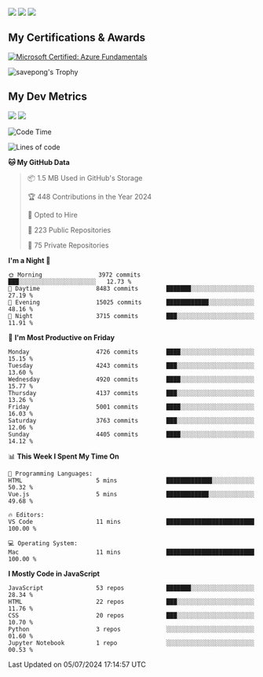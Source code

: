 [<img src="https://img.shields.io/badge/pongsiri.pisutakarathada.com-%230077B5.svg?&style=for-the-badge&color=orange" />](https://pongsiri.pisutakarathada.com)
[<img src="https://img.shields.io/badge/apps.saveworld.co-%230077B5.svg?&style=for-the-badge&color=2aa889" />](https://apps.saveworld.co)
[<img src="https://img.shields.io/badge/linkedin-%230077B5.svg?&style=for-the-badge&logo=linkedin&logoColor=white" />](https://www.linkedin.com/in/savepong)

<!--
[![savepong' github stats](https://github-readme-stats.vercel.app/api?username=savepong&show_icons=true&count_private=true&theme=gotham&hide_border=true&bg_color=00000000&text_color=768390FF)](https://pongsiri.pisutakarathada.com/posts/stats)

[![GitHub Streak](https://github-readme-streak-stats.herokuapp.com?user=savepong&theme=gotham&hide_border=true&background=00000000&dates=768390FF)](https://pongsiri.pisutakarathada.com/posts/stats)

[![Top Langs](https://github-readme-stats.vercel.app/api/top-langs/?username=savepong&layout=compact&langs_count=10&theme=gotham&hide_border=true&bg_color=00000000&text_color=768390FF)](https://pongsiri.pisutakarathada.com/posts/stats)

<!-- [![savepong's wakatime stats](https://github-readme-stats.vercel.app/api/wakatime?username=@savepong&layout=default&theme=gotham&hide_border=true&bg_color=00000000&text_color=768390FF)](https://pongsiri.pisutakarathada.com/posts/stats) -->

## My Certifications & Awards

<!--START_SECTION:badges-->
[![Microsoft Certified: Azure Fundamentals](https://images.credly.com/size/160x160/images/be8fcaeb-c769-4858-b567-ffaaa73ce8cf/image.png)](http://www.credly.com/badges/7b0e170b-852d-4d35-bea2-213eceae599c "Microsoft Certified: Azure Fundamentals")

![savepong's Trophy](https://github-profile-trophy.vercel.app/?username=savepong&theme=flat&rank=SECRET,SSS,SS,S,AAA,AA,A&margin-w=15&no-bg=true&no-frame=true)

## My Dev Metrics

[![](https://komarev.com/ghpvc/?username=savepong&color=blue&label=Profile%20Views)](https://github.com/savepong)
[![](https://img.shields.io/github/followers/savepong?label=GitHub%20Followers)](https://github.com/savepong)

<!--START_SECTION:waka-->
![Code Time](http://img.shields.io/badge/Code%20Time-1%2C470%20hrs%2044%20mins-blue)

![Lines of code](https://img.shields.io/badge/From%20Hello%20World%20I%27ve%20Written-64.3%20million%20lines%20of%20code-blue)

**🐱 My GitHub Data** 

> 📦 1.5 MB Used in GitHub's Storage 
 > 
> 🏆 448 Contributions in the Year 2024
 > 
> 💼 Opted to Hire
 > 
> 📜 223 Public Repositories 
 > 
> 🔑 75 Private Repositories 
 > 
**I'm a Night 🦉** 

```text
🌞 Morning                3972 commits        ███░░░░░░░░░░░░░░░░░░░░░░   12.73 % 
🌆 Daytime                8483 commits        ███████░░░░░░░░░░░░░░░░░░   27.19 % 
🌃 Evening                15025 commits       ████████████░░░░░░░░░░░░░   48.16 % 
🌙 Night                  3715 commits        ███░░░░░░░░░░░░░░░░░░░░░░   11.91 % 
```
📅 **I'm Most Productive on Friday** 

```text
Monday                   4726 commits        ████░░░░░░░░░░░░░░░░░░░░░   15.15 % 
Tuesday                  4243 commits        ███░░░░░░░░░░░░░░░░░░░░░░   13.60 % 
Wednesday                4920 commits        ████░░░░░░░░░░░░░░░░░░░░░   15.77 % 
Thursday                 4137 commits        ███░░░░░░░░░░░░░░░░░░░░░░   13.26 % 
Friday                   5001 commits        ████░░░░░░░░░░░░░░░░░░░░░   16.03 % 
Saturday                 3763 commits        ███░░░░░░░░░░░░░░░░░░░░░░   12.06 % 
Sunday                   4405 commits        ████░░░░░░░░░░░░░░░░░░░░░   14.12 % 
```


📊 **This Week I Spent My Time On** 

```text
💬 Programming Languages: 
HTML                     5 mins              █████████████░░░░░░░░░░░░   50.32 % 
Vue.js                   5 mins              ████████████░░░░░░░░░░░░░   49.68 % 

🔥 Editors: 
VS Code                  11 mins             █████████████████████████   100.00 % 

💻 Operating System: 
Mac                      11 mins             █████████████████████████   100.00 % 
```

**I Mostly Code in JavaScript** 

```text
JavaScript               53 repos            ███████░░░░░░░░░░░░░░░░░░   28.34 % 
HTML                     22 repos            ███░░░░░░░░░░░░░░░░░░░░░░   11.76 % 
CSS                      20 repos            ███░░░░░░░░░░░░░░░░░░░░░░   10.70 % 
Python                   3 repos             ░░░░░░░░░░░░░░░░░░░░░░░░░   01.60 % 
Jupyter Notebook         1 repo              ░░░░░░░░░░░░░░░░░░░░░░░░░   00.53 % 
```




 Last Updated on 05/07/2024 17:14:57 UTC
<!--END_SECTION:waka-->

<!--
**savepong/savepong** is a ✨ _special_ ✨ repository because its `README.md` (this file) appears on your GitHub profile.

Here are some ideas to get you started:

- 🔭 I’m currently working on WebComponents and TypeScript.
- 🌱 I’m currently learning ...
- 👯 I’m looking to collaborate on ...
- 🤔 I’m looking for help with ...
- 💬 Ask me about ...
- 📫 How to reach me: ...
- 😄 Pronouns: ...
- ⚡ Fun fact: ...
-->
